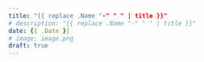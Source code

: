 ```yaml
---
title: "{{ replace .Name "-" " " | title }}"
# description: "{{ replace .Name "-" " " | title }}"
date: {{ .Date }}
# image: image.png
draft: true
---
```

